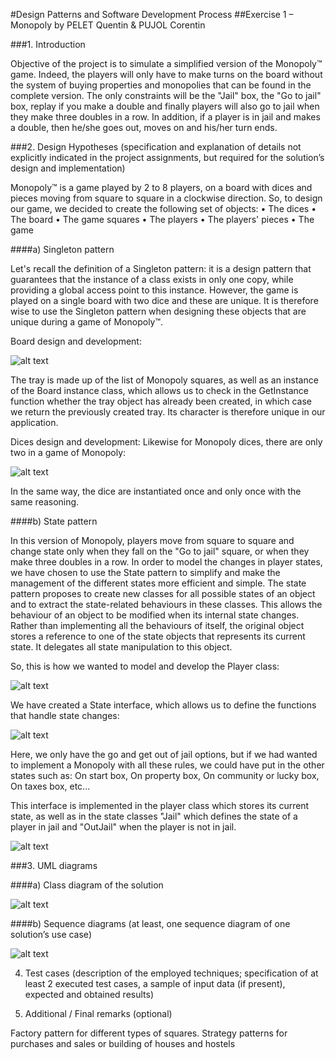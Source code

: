 #Design Patterns and Software Development Process
##Exercise 1 – Monopoly by PELET Quentin & PUJOL Corentin

###1. Introduction 

Objective of the project is to simulate a simplified version of the Monopoly™ game. Indeed, the players will only have to make turns on the board without the system of buying properties and monopolies that can be found in the complete version. The only constraints will be the "Jail" box, the "Go to jail" box, replay if you make a double and finally players will also go to jail when they make three doubles in a row. In addition, if a player is in jail and makes a double, then he/she goes out, moves on and his/her turn ends.

###2. Design Hypotheses (specification and explanation of details not explicitly indicated in the project assignments, but required for the solution’s design and implementation) 

Monopoly™ is a game played by 2 to 8 players, on a board with dices and pieces moving from square to square in a clockwise direction. So, to design our game, we decided to create the following set of objects:
•	The dices
•	The board
•	The game squares
•	The players
•	The players' pieces
•	The game

####a)	Singleton pattern

Let's recall the definition of a Singleton pattern: it is a design pattern that guarantees that the instance of a class exists in only one copy, while providing a global access point to this instance. However, the game is played on a single board with two dice and these are unique. It is therefore wise to use the Singleton pattern when designing these objects that are unique during a game of Monopoly™.

Board design and development:

![alt text](https://github.com/corentin-pujol/Monopoly/edit/main/1.JPG?raw=true)

The tray is made up of the list of Monopoly squares, as well as an instance of the Board instance class, which allows us to check in the GetInstance function whether the tray object has already been created, in which case we return the previously created tray. Its character is therefore unique in our application.

Dices design and development:
Likewise for Monopoly dices, there are only two in a game of Monopoly:

![alt text](https://github.com/corentin-pujol/Monopoly/edit/main/2.JPG?raw=true)

In the same way, the dice are instantiated once and only once with the same reasoning.


####b)	State pattern

In this version of Monopoly, players move from square to square and change state only when they fall on the "Go to jail" square, or when they make three doubles in a row. In order to model the changes in player states, we have chosen to use the State pattern to simplify and make the management of the different states more efficient and simple.
The state pattern proposes to create new classes for all possible states of an object and to extract the state-related behaviours in these classes. This allows the behaviour of an object to be modified when its internal state changes.
Rather than implementing all the behaviours of itself, the original object stores a reference to one of the state objects that represents its current state. It delegates all state manipulation to this object.

So, this is how we wanted to model and develop the Player class:

![alt text](https://github.com/corentin-pujol/Monopoly/edit/main/3.JPG?raw=true)

We have created a State interface, which allows us to define the functions that handle state changes:
 
![alt text](https://github.com/corentin-pujol/Monopoly/edit/main/7.JPG?raw=true)

Here, we only have the go and get out of jail options, but if we had wanted to implement a Monopoly with all these rules, we could have put in the other states such as: On start box, On property box, On community or lucky box, On taxes box, etc...

This interface is implemented in the player class which stores its current state, as well as in the state classes "Jail" which defines the state of a player in jail and "OutJail" when the player is not in jail.

![alt text](https://github.com/corentin-pujol/Monopoly/edit/main/4.JPG?raw=true)

###3. UML diagrams

####a)	Class diagram of the solution 

![alt text](https://github.com/corentin-pujol/Monopoly/edit/main/5.png?raw=true)

####b)	Sequence diagrams (at least, one sequence diagram of one solution’s use case) 

![alt text](https://github.com/corentin-pujol/Monopoly/edit/main/6.png?raw=true)

4. Test cases (description of the employed techniques; specification of at least 2 executed test cases, a sample of input data (if present), expected and obtained results) 

5. Additional / Final remarks (optional)

Factory pattern for different types of squares.
Strategy patterns for purchases and sales or building of houses and hostels
